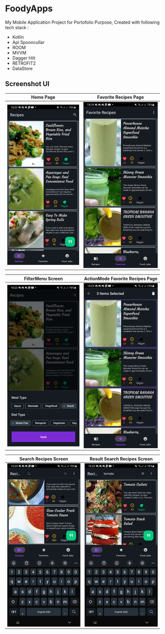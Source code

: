 # FoodyApps

My Mobile Application Project for Portofolio Purpose, Created with following tech stack :
- Kotlin
- Api Spooncullar
- ROOM
- MVVM
- Dagger Hilt
- RETROFIT2
- DataStore

## Screenshot UI

Home Page | Favorite Recipes Page
--- | --- 
![](https://github.com/admalfrizi/FoodyApps/blob/master/screenshot/Screenshot_20230810_162335_FoodyApps.jpg) | ![](https://github.com/admalfrizi/FoodyApps/blob/master/screenshot/Screenshot_20230810_162457_FoodyApps.jpg)

FilterMenu Screen | ActionMode Favorite Recipes Page
--- | --- 
![](https://github.com/admalfrizi/FoodyApps/blob/master/screenshot/Screenshot_20230810_162347_FoodyApps.jpg) | ![](https://github.com/admalfrizi/FoodyApps/blob/master/screenshot/Screenshot_20230810_162508_FoodyApps.jpg)

Search Recipes Screen | Result Search Recipes Screen
--- | --- 
![](https://github.com/admalfrizi/FoodyApps/blob/master/screenshot/Screenshot_20230810_162423_FoodyApps.jpg) | ![](https://github.com/admalfrizi/FoodyApps/blob/master/screenshot/Screenshot_20230810_162438_FoodyApps.jpg)

